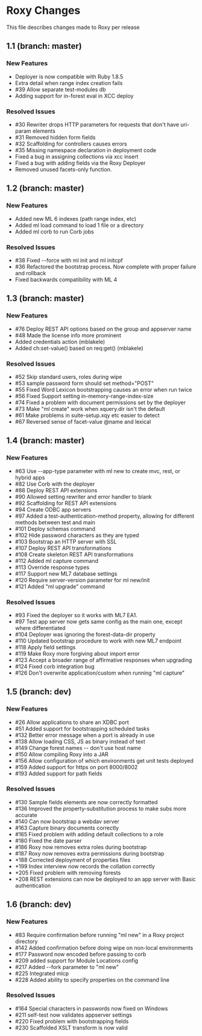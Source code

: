 # Roxy Changes
This file describes changes made to Roxy per release

## 1.1 (branch: master)

### New Features
* Deployer is now compatible with Ruby 1.8.5
* Extra detail when range index creation fails
* \#39 Allow separate test-modules db
* Adding support for in-forest eval in XCC deploy

### Resolved Issues
* \#30 Rewriter drops HTTP parameters for requests that don't have uri-param elements
* \#31 Removed hidden form fields
* \#32 Scaffolding for controllers causes errors
* \#35 Missing namespace declaration in deployment code
* Fixed a bug in assigning collections via xcc insert
* Fixed a bug with adding fields via the Roxy Deployer
* Removed unused facets-only function.

## 1.2 (branch: master)

### New Features
* Added new ML 6 indexes (path range index, etc)
* Added ml load command to load 1 file or a directory
* Added ml corb to run Corb jobs

### Resolved Issues
* \#38 Fixed --force with ml init and ml initcpf
* \#36 Refactored the bootstrap process. Now complete with proper failure and rollback
* Fixed backwards compatibility with ML 4

## 1.3 (branch: master)

### New Features
* \#76 Deploy REST API options based on the group and appserver name
* \#48 Made the license info more prominent
* Added credentials action (mblakele)
* Added ch:set-value() based on req:get() (mblakele)

### Resolved Issues
* \#52 Skip standard users, roles during wipe
* \#53 sample password form should set method="POST"
* \#55 Fixed Word Lexicon bootstrapping causes an error when run twice
* \#56 Fixed Support setting in-memory-range-index-size
* \#74 Fixed a problem with document permissions set by the deployer
* \#73 Make "ml create" work when xquery.dir isn't the default
* \#61 Make problems in suite-setup.xqy etc easier to detect
* \#67 Reversed sense of facet-value @name and lexical

## 1.4 (branch: master)

### New Features
* \#63 Use --app-type parameter with ml new to create mvc, rest, or hybrid apps
* \#82 Use Corb with the deployer
* \#88 Deploy REST API extensions
* \#90 Allowed setting rewriter and error handler to blank
* \#92 Scaffolding for REST API extensions
* \#94 Create ODBC app servers
* \#97 Added a test-authentication-method property, allowing for different methods between test and main
* \#101 Deploy schemas command
* \#102 Hide password characters as they are typed
* \#103 Bootstrap an HTTP server with SSL
* \#107 Deploy REST API transformations
* \#108 Create skeleton REST API transformations
* \#112 Added ml capture command
* \#113 Override response types
* \#117 Support new ML7 database settings
* \#120 Require server-version parameter for ml new/init
* \#121 Added "ml upgrade" command

### Resolved Issues
* \#93 Fixed the deployer so it works with ML7 EA1.
* \#97 Test app server now gets same config as the main one, except where differentiated
* \#104 Deployer was ignoring the forest-data-dir property
* \#110 Updated bootstrap procedure to work with new ML7 endpoint
* \#118 Apply field settings
* \#119 Make Roxy more forgiving about import error
* \#123 Accept a broader range of affirmative responses when upgrading
* \#124 Fixed corb integration bug
* \#126 Don't overwrite application/custom when running "ml capture"

## 1.5 (branch: dev)

### New Features
* \#26  Allow applications to share an XDBC port
* \#51  Added support for bootstrapping scheduled tasks
* \#132 Better error message when a port is already in use
* \#138 Allow loading CSS, JS as binary instead of text
* \#149 Change forest names -- don't use host name
* \#150 Allow compiling Roxy into a JAR
* \#156 Allow configuration of which environments get unit tests deployed
* \#159 Added support for https on port 8000/8002
* \#193 Added support for path fields

### Resolved Issues
* \#130 Sample fields elements are now correctly formatted
* \#136 Improved the property-substitution process to make subs more accurate
* \#140 Can now bootstrap a webdav server
* \#163 Capture binary documents correctly
* \#165 Fixed problem with adding default collections to a role
* \#180 Fixed the date parser
* \#186 Roxy now removes extra roles during bootstrap
* \#187 Roxy now removes extra permissions during bootstrap
* \*188 Corrected deployment of properties files
* \*199 Index interview now records the collation correctly
* \*205 Fixed problem with removing forests
* \*208 REST extensions can now be deployed to an app server with Basic authentication

## 1.6 (branch: dev)

### New Features
* \#83  Require confirmation before running "ml new" in a Roxy project directory
* \#142 Added confirmation before doing wipe on non-local environments
* \#177 Password now encoded before passing to corb
* \#209 added support for Module Locations config
* \#217 Added --fork parameter to "ml new"
* \#225 Integrated mlcp
* \#228 Added ability to specify properties on the command line

### Resolved Issues
* \#164 Special characters in passwords now fixed on Windows
* \#211 self-test now validates appserver settings
* \#220 Fixed problem with bootstrapping fields
* \#230 Scaffolded XSLT transform is now valid

